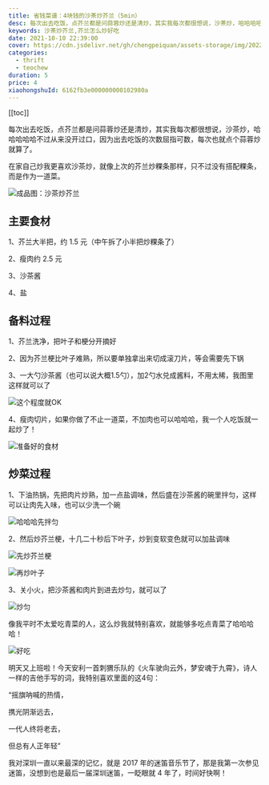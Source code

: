 ```yaml
---
title: 省钱菜谱：4块钱的沙茶炒芥兰（5min）
desc: 每次出去吃饭，点芥兰都是问蒜蓉炒还是清炒，其实我每次都很想说，沙茶炒，哈哈哈哈哈不过从来没开过口，因为出去吃饭的次数屈指可数，每次也就点个蒜蓉炒就算了。在家自己炒我更喜欢沙茶炒，就像上次的芥兰炒粿条那样，只不过没有搭配粿条，而是作为一道菜。
keywords: 沙茶炒芥兰,芥兰怎么炒好吃
date: 2021-10-10 22:39:00
cover: https://cdn.jsdelivr.net/gh/chengpeiquan/assets-storage/img/2022/02/20220204180252.jpg
categories:
  - thrift
  - teochew
duration: 5
price: 4
xiaohongshuId: 6162fb3e000000000102980a
---
```


[[toc]]

每次出去吃饭，点芥兰都是问蒜蓉炒还是清炒，其实我每次都很想说，沙茶炒，哈哈哈哈哈不过从来没开过口，因为出去吃饭的次数屈指可数，每次也就点个蒜蓉炒就算了。

在家自己炒我更喜欢沙茶炒，就像上次的芥兰炒粿条那样，只不过没有搭配粿条，而是作为一道菜。

![成品图：沙茶炒芥兰](https://cdn.jsdelivr.net/gh/chengpeiquan/assets-storage/img/2022/02/20220204180308.jpg)

## 主要食材

1、芥兰大半把，约 1.5 元（中午拆了小半把炒粿条了）

2、瘦肉约 2.5 元

3、沙茶酱

4、盐

## 备料过程

1、芥兰洗净，把叶子和梗分开摘好

2、因为芥兰梗比叶子难熟，所以要单独拿出来切成滚刀片，等会需要先下锅

3、一大勺沙茶酱（也可以说大概1.5勺），加2勺水兑成酱料，不用太稀，我图里这样就可以了

![这个程度就OK](https://cdn.jsdelivr.net/gh/chengpeiquan/assets-storage/img/2022/02/20220204180304.jpg)

4、瘦肉切片，如果你做了不止一道菜，不加肉也可以哈哈哈，我一个人吃饭就一起炒了！

![准备好的食材](https://cdn.jsdelivr.net/gh/chengpeiquan/assets-storage/img/2022/02/20220204180302.jpg)

## 炒菜过程

1、下油热锅，先把肉片炒熟，加一点盐调味，然后盛在沙茶酱的碗里拌匀，这样可以让肉先入味，也可以少洗一个碗

![哈哈哈先拌匀](https://cdn.jsdelivr.net/gh/chengpeiquan/assets-storage/img/2022/02/20220204180303.jpg)

2、然后炒芥兰梗，十几二十秒后下叶子，炒到变软变色就可以加盐调味

![先炒芥兰梗](https://cdn.jsdelivr.net/gh/chengpeiquan/assets-storage/img/2022/02/20220204180305.jpg)

![再炒叶子](https://cdn.jsdelivr.net/gh/chengpeiquan/assets-storage/img/2022/02/20220204180306.jpg)

3、关小火，把沙茶酱和肉片到进去炒匀，就可以了

![炒匀](https://cdn.jsdelivr.net/gh/chengpeiquan/assets-storage/img/2022/02/20220204180307.jpg)

像我平时不太爱吃青菜的人，这么炒我就特别喜欢，就能够多吃点青菜了哈哈哈哈！

![好吃](https://cdn.jsdelivr.net/gh/chengpeiquan/assets-storage/img/2022/02/20220204180309.jpg)

明天又上班啦！今天安利一首刺猬乐队的《火车驶向云外，梦安魂于九霄》，诗人一样的吉他手写的词，我特别喜欢里面的这4句：

“摇旗呐喊的热情，

携光阴渐远去，

一代人终将老去，

但总有人正年轻”

我对深圳一直以来最深的记忆，就是 2017 年的迷笛音乐节了，那是我第一次参见迷笛，没想到也是最后一届深圳迷笛，一眨眼就 4 年了，时间好快啊！
